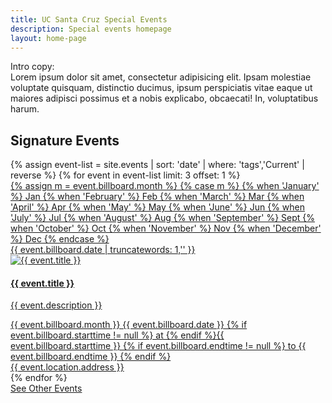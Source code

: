 ```yaml
---
title: UC Santa Cruz Special Events
description: Special events homepage
layout: home-page
---
```


<section class="content-centered">
<div class="grid-container large">
<p>Intro copy: <br/>Lorem ipsum dolor sit amet, consectetur adipisicing elit. Ipsam molestiae voluptate quisquam, distinctio ducimus, ipsum perspiciatis vitae eaque ut maiores adipisci possimus et a nobis explicabo, obcaecati! In, voluptatibus harum.</p>
</div>
</section>



<section id="main-content">
<div class="grid-container large">
<section class="heading">
<h2 class="underline">Signature Events</h2>
</section>

<div class="events-card-list fade-out-siblings">
{% assign event-list = site.events | sort: 'date' | where: 'tags','Current' | reverse %}
{% for event in event-list limit: 3 offset: 1 %}

<a class="events-card" href="{{site.baseurl}}{{ event.url }}.html">
<div class="events-card-content">
<div class="date">
<div class="month">
{% assign m = event.billboard.month %}
{% case m %}
{% when 'January' %} Jan
{% when 'February' %} Feb
{% when 'March' %} Mar
{% when 'April' %} Apr
{% when 'May' %} May
{% when 'June' %} Jun
{% when 'July' %} Jul
{% when 'August' %} Aug
{% when 'September' %} Sept
{% when 'October' %} Oct
{% when 'November' %} Nov
{% when 'December' %} Dec
{% endcase %}
</div>
<div class="day">{{ event.billboard.date | truncatewords: 1,'' }}</div>
</div>

<div class="inner">
<div class="image">
<img src="{{ site.baseurl }}{{ event.billboard.image }}" alt="{{ event.title }}"/>
</div>
<div class="card-content">
<h4 class="header underline">{{ event.title }}</h4>
<p class="event-description">{{ event.description }}</p>
<div class="tags">
<span class="topics-title">
<div class="time">
<i class="fa fa-clock-o turquiose-text"></i>{{ event.billboard.month }} {{ event.billboard.date }} {% if event.billboard.starttime != null %} at {% endif %}{{ event.billboard.starttime }} 
{% if event.billboard.endtime != null %} to {{ event.billboard.endtime }} {% endif %}
</div>
<div class="location">
<i class="fa fa-map-marker turquiose-text"></i> {{ event.location.address }}
</div>
</span>
</div>
</div>
</div>   
</div>
</a>
{% endfor %}
</div>
</div>

<div class="more no-border">
<a class="primary button" href="https://events.ucsc.edu/">
See Other Events
</a>
</div>

</section>
